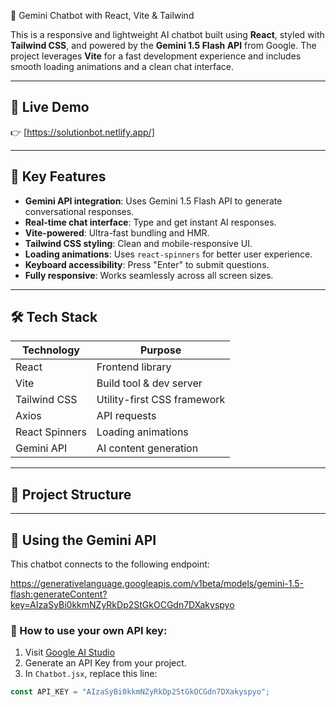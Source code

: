  🤖 Gemini Chatbot with React, Vite & Tailwind

This is a responsive and lightweight AI chatbot built using **React**, styled with **Tailwind CSS**, and powered by the **Gemini 1.5 Flash API** from Google. The project leverages **Vite** for a fast development experience and includes smooth loading animations and a clean chat interface.

---

## 🚀 Live Demo

👉 [https://solutionbot.netlify.app/]

---

## 📌 Key Features

-  **Gemini API integration**: Uses Gemini 1.5 Flash API to generate conversational responses.
-  **Real-time chat interface**: Type and get instant AI responses.
-  **Vite-powered**: Ultra-fast bundling and HMR.
-  **Tailwind CSS styling**: Clean and mobile-responsive UI.
-  **Loading animations**: Uses `react-spinners` for better user experience.
-  **Keyboard accessibility**: Press "Enter" to submit questions.
-  **Fully responsive**: Works seamlessly across all screen sizes.

---

## 🛠 Tech Stack

| Technology     | Purpose                     |
|----------------|-----------------------------|
| React          | Frontend library             |
| Vite           | Build tool & dev server      |
| Tailwind CSS   | Utility-first CSS framework  |
| Axios          | API requests                 |
| React Spinners | Loading animations           |
| Gemini API     | AI content generation        |

---

## 📂 Project Structure
----
## 🔑 Using the Gemini API

This chatbot connects to the following endpoint:

https://generativelanguage.googleapis.com/v1beta/models/gemini-1.5-flash:generateContent?key=AIzaSyBi0kkmNZyRkDp2StGkOCGdn7DXakyspyo


### 🔐 How to use your own API key:

1. Visit [Google AI Studio](https://ai.google.dev/)
2. Generate an API Key from your project.
3. In `Chatbot.jsx`, replace this line:

```js
const API_KEY = "AIzaSyBi0kkmNZyRkDp2StGkOCGdn7DXakyspyo";
